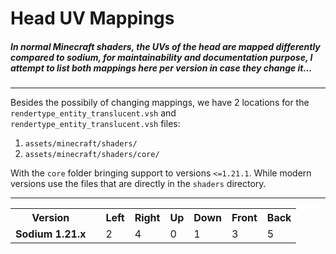 <h1>Head UV Mappings</h1>
<h5>
In normal Minecraft shaders, the UVs of the head are mapped differently compared to sodium, for maintainability and documentation purpose, I attempt to list both mappings here per version in case they change it...
</h5>

<hr />

<p>
Besides the possibily of changing mappings, we have 2 locations for the <code>rendertype_entity_translucent.vsh</code> and <code>rendertype_entity_translucent.vsh</code> files:
<ol>
<li><code>assets/minecraft/shaders/</code></li>
<li><code>assets/minecraft/shaders/core/</code></li>
</ol>
</p>
With the <code>core</code> folder bringing support to versions <code><=1.21.1</code>.
While modern versions use the files that are directly in the <code>shaders</code> directory.
<hr />

<table>
  <tr>
    <th>Version</th>
    <th></th>
    <th>Left</th>
    <th>Right</th>
    <th>Up</th>
    <th>Down</th>
    <th>Front</th>
    <th>Back</th>
  </tr>
  <tr>

  </tr>
  <tr>
    <td><b>Sodium 1.21.x</b></td>
    <td></td>
    <td>2</td>
    <td>4</td>
    <td>0</td>
    <td>1</td>
    <td>3</td>
    <td>5</td>
  </tr>
</table>